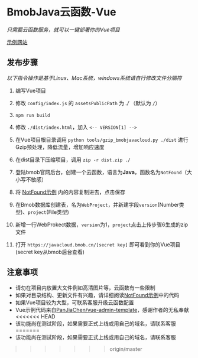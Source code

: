 # BmobJava云函数-Vue

*只需要云函数服务，就可以一键部署你的Vue项目*

[示例网站](//javacloud.bmob.cn/f7693b7e98a35ed6)

## 发布步骤

*以下指令操作是基于Linux、Mac系统，windows系统请自行修改文件分隔符*


1. 编写Vue项目

2. 修改 `config/index.js` 的 `assetsPublicPath` 为 *./* （默认为 `/`）

3. `npm run build`

4. 修改 `./dist/index.html`，加入 `<-- VERSION[1] -->`

5. 在Vue项目根目录调用 `python tools/gzip_bmobjavacloud.py ./dist` 进行Gzip预处理，降低流量，增加响应速度

6. 在dist目录下压缩项目，调用 `zip -r dist.zip ./`

7. 登陆bmob官网后台，创建一个云函数，语言为**Java**，函数名为`NotFound`（大小写不敏感）

8. 将 [NotFound示例](//github.com/bmob/CloudFunction/tree/master/vue/NotFound.java) 内的内容复制进去，点击保存

9. 在Bmob数据库创建表，名为`WebProject`，并新建字段`version`(Number类型)、`project`(File类型)

10. 新增一行WebProkect数据，`version`为1，`project`点击上传步骤6生成的zip文件

11. 打开 `https://javacloud.bmob.cn/[secret key]` 即可看到你的Vue项目(secret key从bmob后台查看)

## 注意事项

- 请勿在项目内放置大文件例如高清图片等，云函数有一些限制
- 如果对目录结构、更新文件有兴趣，请详细阅读[NotFound示例](//github.com/bmob/CloudFunction/tree/master/vue/NotFound.java)中的代码
- 如果Vue项目较为大型，可联系客服升级云函数配置
- Vue示例代码来自[PanJiaChen/vue-admin-template](//github.com/PanJiaChen/vue-admin-template)，感谢作者的无私奉献
<<<<<<< HEAD
- 该功能尚在测试阶段，如果需要正式上线或用自己的域名，请联系客服
=======
- 该功能尚在测试阶段，如果需要正式上线或用自己的域名，请联系客服
>>>>>>> origin/master
